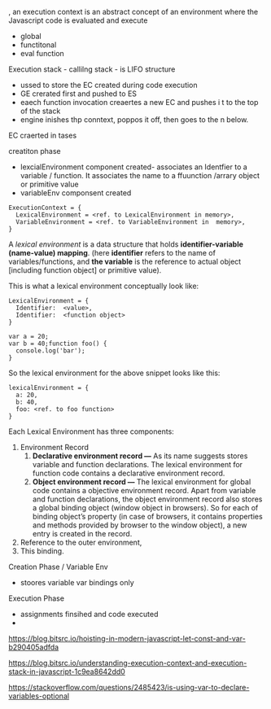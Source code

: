 , an execution context is an abstract concept of an environment where the Javascript code is evaluated and execute

- global
- functitonal
- eval function

Execution stack - callilng stack - is LIFO structure

- ussed to store the EC created during  code execution
- GE crerated first and pushed to ES
- eaech function invocation creaertes a new EC and pushes i t to the top of the stack
- engine inishes thp conntext, poppos it off, then goes to the n below.

EC craerted in tases

creatiton phase

- lexcialEnvironment component created- associates an Identfier to a variable / function.  It associates the name to a ffuunction /arrary object or primitive value
- variableEnv componsent created

```
ExecutionContext = {
  LexicalEnvironment = <ref. to LexicalEnvironment in memory>,
  VariableEnvironment = <ref. to VariableEnvironment in  memory>,
}
```

A *lexical environment* is a data structure that holds **identifier-variable (name-value) mapping**. (here **identifier** refers to the name of variables/functions, and **the variable** is the reference to actual object [including function object] or primitive value).

This is what a lexical environment conceptually look like:

```
LexicalEnvironment = {
  Identifier:  <value>,
  Identifier:  <function object>
}
```

 

```
var a = 20;
var b = 40;function foo() {
  console.log('bar');
}
```



So the lexical environment for the above snippet looks like this:

```
lexicalEnvironment = {
  a: 20,
  b: 40,
  foo: <ref. to foo function>
}
```

Each Lexical Environment has three components:

1. Environment Record	
   1. **Declarative environment record —** As its name suggests stores variable and function declarations. The lexical environment for function code contains a declarative environment record.
   2. **Object environment record —** The lexical environment for global code contains a objective environment record. Apart from variable and function declarations, the object environment record also stores a global binding object (window object in browsers). So for each of binding object’s property (in case of browsers, it contains properties and methods provided by browser to the window object), a new entry is created in the record.
2. Reference to the outer environment,
3. This binding.



Creation Phase / Variable Env

- stoores variable var bindings only

Execution Phase

- assignments finsihed and code executed
- 

https://blog.bitsrc.io/hoisting-in-modern-javascript-let-const-and-var-b290405adfda



https://blog.bitsrc.io/understanding-execution-context-and-execution-stack-in-javascript-1c9ea8642dd0

 

https://stackoverflow.com/questions/2485423/is-using-var-to-declare-variables-optional


